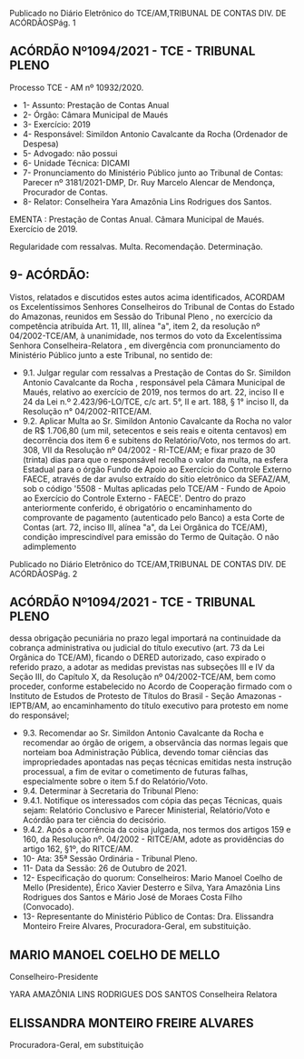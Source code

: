 Publicado  no  Diário  Eletrônico do TCE/AM,TRIBUNAL DE CONTAS DIV. DE ACÓRDÃOSPág. 1

## ACÓRDÃO Nº1094/2021 - TCE - TRIBUNAL PLENO

Processo TCE - AM nº 10932/2020.

- 1- Assunto: Prestação de Contas Anual
- 2- Órgão: Câmara Municipal de Maués
- 3- Exercício: 2019
- 4- Responsável: Simildon Antonio Cavalcante da Rocha (Ordenador de Despesa)
- 5- Advogado: não possui
- 6- Unidade Técnica: DICAMI
- 7- Pronunciamento  do  Ministério  Público  junto  ao  Tribunal  de  Contas: Parecer  nº 3181/2021-DMP, Dr. Ruy Marcelo Alencar de Mendonça, Procurador de Contas.
- 8- Relator: Conselheira Yara Amazônia Lins Rodrigues dos Santos.

EMENTA : Prestação  de  Contas  Anual. Câmara Municipal de Maués. Exercício de 2019.

Regularidade com ressalvas. Multa. Recomendação. Determinação.

## 9- ACÓRDÃO:

Vistos, relatados e discutidos estes autos acima identificados, ACORDAM os Excelentíssimos Senhores Conselheiros do Tribunal de Contas do Estado do Amazonas, reunidos em Sessão do Tribunal Pleno , no exercício da competência atribuída Art. 11, III, alínea "a", item 2, da resolução nº 04/2002-TCE/AM, à unanimidade, nos termos do voto da Excelentíssima Senhora Conselheira-Relatora ,  em divergência com pronunciamento do Ministério Público junto a este Tribunal, no sentido de:

- 9.1. Julgar regular com ressalvas a  Prestação de Contas do Sr.  Simildon Antonio Cavalcante da Rocha ,  responsável  pela  Câmara Municipal de Maués, relativo ao exercício de 2019, nos termos do art. 22, inciso II e 24 da  Lei  n.º  2.423/96-LO/TCE,  c/c  art.  5°,  II  e  art.  188,  §  1°  inciso  II,  da Resolução n° 04/2002-RITCE/AM.
- 9.2. Aplicar Multa ao Sr. Simildon Antonio Cavalcante da Rocha no valor de R$ 1.706,80 (um  mil,  setecentos  e  seis  reais  e  oitenta  centavos) em decorrência  dos  item  6  e  subitens  do Relatório/Voto,  nos  termos  do  art. 308,  VII  da  Resolução  nº  04/2002  -  RI-TCE/AM;  e  fixar prazo  de  30 (trinta) dias para que o responsável recolha o valor da multa,  na esfera Estadual para o órgão Fundo de Apoio ao Exercício do Controle Externo FAECE, através de dar avulso extraído do sítio eletrônico da SEFAZ/AM, sob o código '5508 - Multas aplicadas pelo TCE/AM - Fundo de Apoio ao Exercício do Controle Externo - FAECE'. Dentro do prazo anteriormente conferido, é obrigatório o encaminhamento do comprovante de pagamento  (autenticado  pelo  Banco)  a  esta  Corte  de  Contas  (art.  72, inciso III, alínea "a", da Lei Orgânica do TCE/AM), condição imprescindível para emissão do Termo de Quitação. O não adimplemento

Publicado  no  Diário  Eletrônico do TCE/AM,TRIBUNAL DE CONTAS DIV. DE ACÓRDÃOSPág. 2

## ACÓRDÃO Nº1094/2021 - TCE - TRIBUNAL PLENO

dessa obrigação pecuniária no prazo legal importará na continuidade da cobrança  administrativa  ou  judicial  do  título  executivo  (art.  73  da  Lei Orgânica  do  TCE/AM),  ficando  o  DERED  autorizado,  caso  expirado  o referido prazo, a adotar as medidas previstas nas subseções III e IV da Seção III,  do  Capítulo  X,  da  Resolução  nº  04/2002-TCE/AM,  bem  como proceder, conforme estabelecido no Acordo de Cooperação firmado com o Instituto de Estudos de Protesto de Títulos do Brasil - Seção Amazonas -  IEPTB/AM,  ao  encaminhamento  do  título  executivo  para  protesto  em nome do responsável;

- 9.3. Recomendar ao Sr. Simildon Antonio Cavalcante da Rocha e recomendar  ao  órgão  de  origem, a  observância  das  normas  legais  que norteiam boa Administração Pública, devendo tomar ciências das impropriedades  apontadas  nas  peças  técnicas  emitidas  nesta  instrução processual, a fim de evitar o cometimento de futuras falhas, especialmente sobre o item 5.f do Relatório/Voto.
- 9.4. Determinar à Secretaria do Tribunal Pleno:
- 9.4.1. Notifique  os  interessados  com  cópia  das  peças  Técnicas, quais  sejam:  Relatório  Conclusivo  e  Parecer  Ministerial, Relatório/Voto e Acórdão para ter ciência do decisório.
- 9.4.2. Após a ocorrência da coisa julgada, nos termos dos artigos 159 e 160, da Resolução nº. 04/2002 - RITCE/AM, adote as providências do artigo 162, §1º, do RITCE/AM.
- 10-  Ata: 35ª Sessão Ordinária - Tribunal Pleno.
- 11-  Data da Sessão: 26 de Outubro de 2021.
- 12-  Especificação do quorum: Conselheiros: Mario Manoel Coelho de Mello (Presidente), Érico Xavier Desterro e Silva, Yara Amazônia Lins Rodrigues dos Santos e Mário José de Moraes Costa Filho (Convocado).
- 13-  Representante do Ministério Público de Contas: Dra. Elissandra Monteiro Freire Alvares, Procuradora-Geral, em substituição.

## MARIO MANOEL COELHO DE MELLO

Conselheiro-Presidente

YARA AMAZÔNIA LINS RODRIGUES DOS SANTOS Conselheira Relatora

## ELISSANDRA MONTEIRO FREIRE ALVARES

Procuradora-Geral, em substituição